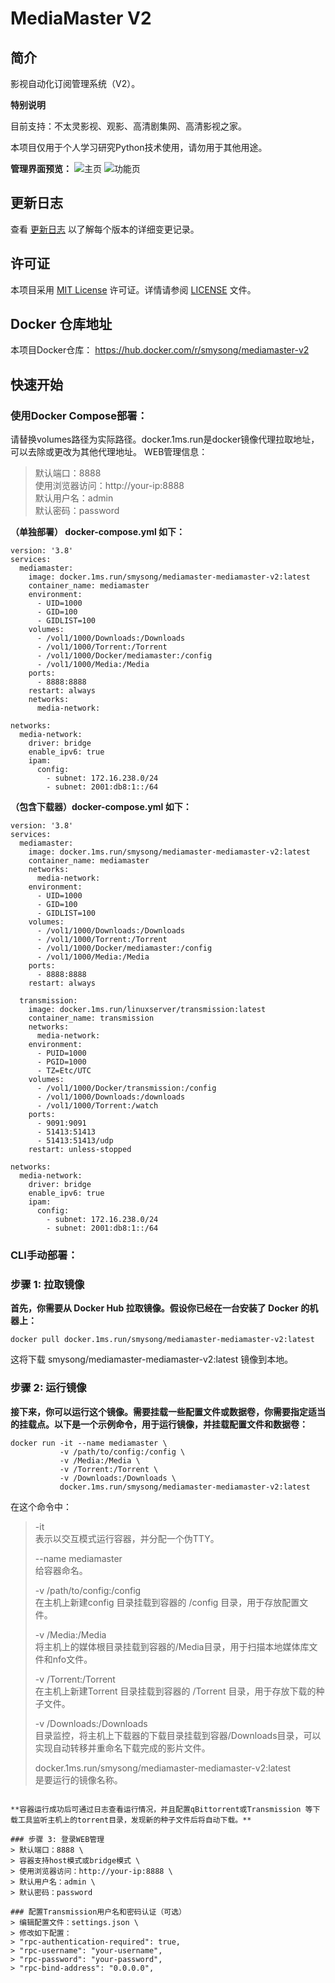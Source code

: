 # MediaMaster V2

## 简介

影视自动化订阅管理系统（V2）。

**特别说明**

目前支持：不太灵影视、观影、高清剧集网、高清影视之家。

本项目仅用于个人学习研究Python技术使用，请勿用于其他用途。


**管理界面预览：**
![主页](img/img1.png)
![功能页](img/img2.png)

## 更新日志

查看 [更新日志](CHANGELOG.md) 以了解每个版本的详细变更记录。

## 许可证

本项目采用 [MIT License](LICENSE) 许可证。详情请参阅 [LICENSE](LICENSE) 文件。

## Docker 仓库地址

本项目Docker仓库： https://hub.docker.com/r/smysong/mediamaster-v2

## 快速开始

### 使用Docker Compose部署：
请替换volumes路径为实际路径。docker.1ms.run是docker镜像代理拉取地址，可以去除或更改为其他代理地址。
WEB管理信息：
> 默认端口：8888 \
> 使用浏览器访问：http://your-ip:8888 \
> 默认用户名：admin \
> 默认密码：password

**（单独部署） docker-compose.yml 如下：**
```
version: '3.8'
services:
  mediamaster:
    image: docker.1ms.run/smysong/mediamaster-mediamaster-v2:latest
    container_name: mediamaster
    environment:
      - UID=1000
      - GID=100
      - GIDLIST=100
    volumes:
      - /vol1/1000/Downloads:/Downloads
      - /vol1/1000/Torrent:/Torrent
      - /vol1/1000/Docker/mediamaster:/config
      - /vol1/1000/Media:/Media
    ports:
      - 8888:8888
    restart: always
    networks:
      media-network:

networks:
  media-network:
    driver: bridge
    enable_ipv6: true
    ipam:
      config:
        - subnet: 172.16.238.0/24
        - subnet: 2001:db8:1::/64
```
**（包含下载器）docker-compose.yml 如下：**
```
version: '3.8'
services:
  mediamaster:
    image: docker.1ms.run/smysong/mediamaster-mediamaster-v2:latest
    container_name: mediamaster
    networks:
      media-network:
    environment:
      - UID=1000
      - GID=100
      - GIDLIST=100
    volumes:
      - /vol1/1000/Downloads:/Downloads
      - /vol1/1000/Torrent:/Torrent
      - /vol1/1000/Docker/mediamaster:/config
      - /vol1/1000/Media:/Media
    ports:
      - 8888:8888
    restart: always

  transmission:
    image: docker.1ms.run/linuxserver/transmission:latest
    container_name: transmission
    networks:
      media-network:
    environment:
      - PUID=1000
      - PGID=1000
      - TZ=Etc/UTC
    volumes:
      - /vol1/1000/Docker/transmission:/config
      - /vol1/1000/Downloads:/downloads
      - /vol1/1000/Torrent:/watch
    ports:
      - 9091:9091
      - 51413:51413
      - 51413:51413/udp
    restart: unless-stopped

networks:
  media-network:
    driver: bridge
    enable_ipv6: true
    ipam:
      config:
        - subnet: 172.16.238.0/24
        - subnet: 2001:db8:1::/64
```

### CLI手动部署：
### 步骤 1: 拉取镜像
**首先，你需要从 Docker Hub 拉取镜像。假设你已经在一台安装了 Docker 的机器上：**


```
docker pull docker.1ms.run/smysong/mediamaster-mediamaster-v2:latest
```


这将下载 smysong/mediamaster-mediamaster-v2:latest 镜像到本地。

### 步骤 2: 运行镜像
**接下来，你可以运行这个镜像。需要挂载一些配置文件或数据卷，你需要指定适当的挂载点。以下是一个示例命令，用于运行镜像，并挂载配置文件和数据卷：**


```
docker run -it --name mediamaster \
           -v /path/to/config:/config \
           -v /Media:/Media \
           -v /Torrent:/Torrent \
           -v /Downloads:/Downloads \
           docker.1ms.run/smysong/mediamaster-mediamaster-v2:latest
```

在这个命令中：

> -it \
> 表示以交互模式运行容器，并分配一个伪TTY。
> 
> --name mediamaster \
> 给容器命名。
>  
> -v /path/to/config:/config \
> 在主机上新建config 目录挂载到容器的 /config 目录，用于存放配置文件。
>  
> -v /Media:/Media \
> 将主机上的媒体根目录挂载到容器的/Media目录，用于扫描本地媒体库文件和nfo文件。
>  
> -v /Torrent:/Torrent \
> 在主机上新建Torrent 目录挂载到容器的 /Torrent 目录，用于存放下载的种子文件。
> 
> -v /Downloads:/Downloads \
> 目录监控，将主机上下载器的下载目录挂载到容器/Downloads目录，可以实现自动转移并重命名下载完成的影片文件。
>  
> docker.1ms.run/smysong/mediamaster-mediamaster-v2:latest \
> 是要运行的镜像名称。

```

**容器运行成功后可通过日志查看运行情况，并且配置qBittorrent或Transmission 等下载工具监听主机上的torrent目录，发现新的种子文件后将自动下载。**

### 步骤 3: 登录WEB管理
> 默认端口：8888 \
> 容器支持host模式或bridge模式 \
> 使用浏览器访问：http://your-ip:8888 \
> 默认用户名：admin \
> 默认密码：password

### 配置Transmission用户名和密码认证（可选）
> 编辑配置文件：settings.json \
> 修改如下配置：
> "rpc-authentication-required": true,
> "rpc-username": "your-username",
> "rpc-password": "your-password",
> "rpc-bind-address": "0.0.0.0",
